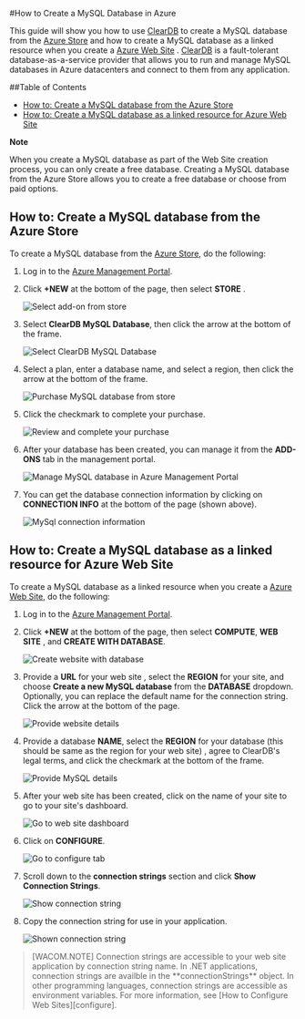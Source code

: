 <!-- keep by customization: begin -->
#How to Create a MySQL Database in Azure

<!-- keep by customization: end -->
This guide will show you how to use [ClearDB] to create a MySQL database from the [Azure Store] and  how to create a MySQL database as a linked resource when you create a [Azure Web Site][waws] . [ClearDB] is a fault-tolerant database-as-a-service provider that allows you to run and manage MySQL databases in Azure datacenters and connect to them from any application.  

<!-- deleted by customization
> [AZURE.NOTE] When you create a MySQL database as part of the Website creation process, you can only create a free database. Creating a MySQL database from the Azure Store allows you to create a free database or choose from paid options.

## How to: Create a MySQL database from the Azure Store
-->
<!-- keep by customization: begin -->
##Table of Contents
* [How to: Create a MySQL database from the Azure Store](#CreateFromStore)
* [How to: Create a MySQL database as a linked resource for Azure Web Site](#CreateForWebSite)

<div class="dev-callout"> 
<b>Note</b> 
<p>When you create a MySQL database as part of the Web Site creation process, you can only create a free database. Creating a MySQL database from the Azure Store allows you to create a free database or choose from paid options.</p> 
</div>

<h2><a id="CreateFromStore"></a>How to: Create a MySQL database from the Azure Store</h2>
<!-- keep by customization: end -->

To create a MySQL database from the [Azure Store], do the following:

1. Log in to the [Azure Management Portal][portal].
2. Click **+NEW** at the bottom of the page, then select <!-- deleted by customization **MARKETPLACE** --><!-- keep by customization: begin --> **STORE** <!-- keep by customization: end -->.

	![Select add-on from store](./media/create-mysql-db/select-store.png)

3. Select **ClearDB MySQL Database**, then click the arrow at the bottom of the frame.

	![Select ClearDB MySQL Database](./media/create-mysql-db/select-cleardb-mysql.png)

4. Select a plan, enter a database name, and select a region, then click the arrow at the bottom of the frame.

	![Purchase MySQL database from store](./media/create-mysql-db/purchase-mysql.png)

5. Click the checkmark to complete your purchase.

	![Review and complete your purchase](./media/create-mysql-db/complete-mysql-purchase.png)

6. After your database has been created, you can manage it from the **ADD-ONS** tab in the management portal.

	![Manage MySQL database in Azure Management Portal](./media/create-mysql-db/manage-mysql-add-on.png)

7. You can get the database connection information by clicking on **CONNECTION INFO** at the bottom of the page (shown above).

	![MySql connection information](./media/create-mysql-db/mysql-conn-info.png) 


<!-- deleted by customization
## How to: Create a MySQL database as a linked resource for Azure Website
-->
<!-- keep by customization: begin -->
<h2><a id="CreateForWebSite"></a>How to: Create a MySQL database as a linked resource for Azure Web Site</h2>
<!-- keep by customization: end -->

To create a MySQL database as a linked resource when you create a [Azure Web Site][waws], do the following:

1. Log in to the [Azure Management Portal][portal].
2. Click **+NEW** at the bottom of the page, then select **COMPUTE**, <!-- deleted by customization **WEBSITE** --><!-- keep by customization: begin --> **WEB SITE** <!-- keep by customization: end -->, and **CREATE WITH DATABASE**.

	![Create website with database](./media/create-mysql-db/custom_create.png)

3. Provide a **URL** for your <!-- deleted by customization website --><!-- keep by customization: begin --> web site <!-- keep by customization: end -->, select the **REGION** for your site, and choose **Create a new MySQL database** from the **DATABASE** dropdown. Optionally, you can replace the default name for the connection string. Click the arrow at the bottom of the page.

	![Provide website details](./media/create-mysql-db/provide-website-details.png) 

4. Provide a database **NAME**, select the **REGION** for your database (this should be same as the region for your <!-- deleted by customization website) --><!-- keep by customization: begin --> web site) <!-- keep by customization: end -->, agree to ClearDB's legal terms, and click the checkmark at the bottom of the frame.

	![Provide MySQL details](./media/create-mysql-db/provide-mysql-details.png)

5. After your <!-- deleted by customization website --><!-- keep by customization: begin --> web site <!-- keep by customization: end --> has been created, click on the name of your site to go to your site's dashboard.

	![Go to web site dashboard](./media/create-mysql-db/go-to-website-dashboard.png)

6. Click on **CONFIGURE**.

	![Go to configure tab](./media/create-mysql-db/go-to-configure-tab.png)

7. Scroll down to the **connection strings** section and click **Show Connection Strings**. 

	![Show connection string](./media/create-mysql-db/show-conn-string.png)

8. Copy the connection string for use in your application.

	![Shown connection string](./media/create-mysql-db/shown-conn-string.png)

> <!-- deleted by customization [AZURE.NOTE] --><!-- keep by customization: begin --> [WACOM.NOTE] <!-- keep by customization: end --> Connection strings are accessible to your <!-- deleted by customization website --><!-- keep by customization: begin --> web site <!-- keep by customization: end --> application by connection string name. In .NET applications, connection strings are availble in the **connectionStrings** object. In other programming languages, connection strings are accessible as environment variables. For more information, see [How to Configure Web Sites][configure].

[ClearDB]: http://www.cleardb.com/
[waws]: /documentation/services/web-sites/
<!-- deleted by customization
[Azure Store]: /documentation/articles/store
-->
<!-- keep by customization: begin -->
[Azure Store]: /gallery/store/
<!-- keep by customization: end -->
[portal]: http://manage.windowsazure.cn
[configure]: /documentation/articles/web-sites-configure
